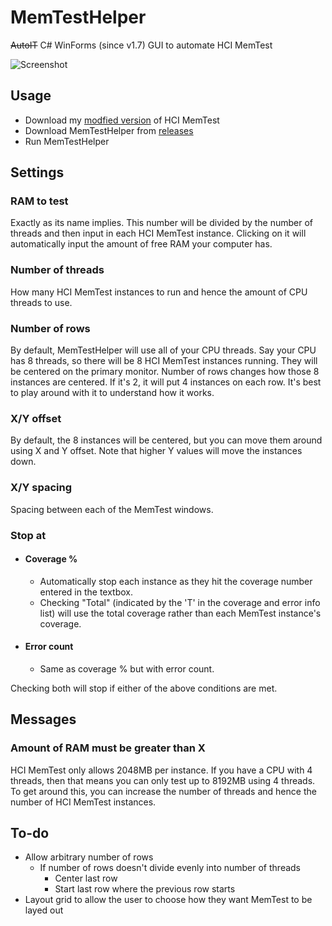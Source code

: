 # MemTestHelper
~~AutoIT~~ C# WinForms (since v1.7) GUI to automate HCI MemTest

![Screenshot](https://github.com/integralfx/MemTestHelper/raw/master/memtest_helper.jpg)

## Usage
* Download my [modfied version](https://github.com/integralfx/MemTestHelper/raw/master/memtest_6.0_no_nag.exe) of HCI MemTest
* Download MemTestHelper from [releases](https://github.com/integralfx/MemTestHelper/releases)
* Run MemTestHelper

## Settings
### RAM to test
Exactly as its name implies. This number will be divided by the number of threads and then input in each HCI MemTest instance.
Clicking on it will automatically input the amount of free RAM your computer has.

### Number of threads
How many HCI MemTest instances to run and hence the amount of CPU threads to use.

### Number of rows
By default, MemTestHelper will use all of your CPU threads. Say your CPU has 8 threads, so there will be 8 HCI MemTest instances running. They will be centered on the primary monitor. Number of rows changes how those 8 instances are centered. If it's 2, it will put 4 instances on each row. It's best to play around with it to understand how it works.

### X/Y offset
By default, the 8 instances will be centered, but you can move them around using X and Y offset. Note that higher Y values will move the instances down.

### X/Y spacing
Spacing between each of the MemTest windows.

### Stop at
* #### Coverage %
  * Automatically stop each instance as they hit the coverage number entered in the textbox.
  * Checking "Total" (indicated by the 'T' in the coverage and error info list) will use the total coverage rather than each MemTest instance's coverage.
* #### Error count
  * Same as coverage % but with error count.

Checking both will stop if either of the above conditions are met.

## Messages
### Amount of RAM must be greater than X
HCI MemTest only allows 2048MB per instance. If you have a CPU with 4 threads, then that means you can only test up to 8192MB using 4 threads. To get around this, you can increase the number of threads and hence the number of HCI MemTest instances.

## To-do
* Allow arbitrary number of rows
  * If number of rows doesn't divide evenly into number of threads
    * Center last row
    * Start last row where the previous row starts
* Layout grid to allow the user to choose how they want MemTest to be layed out
